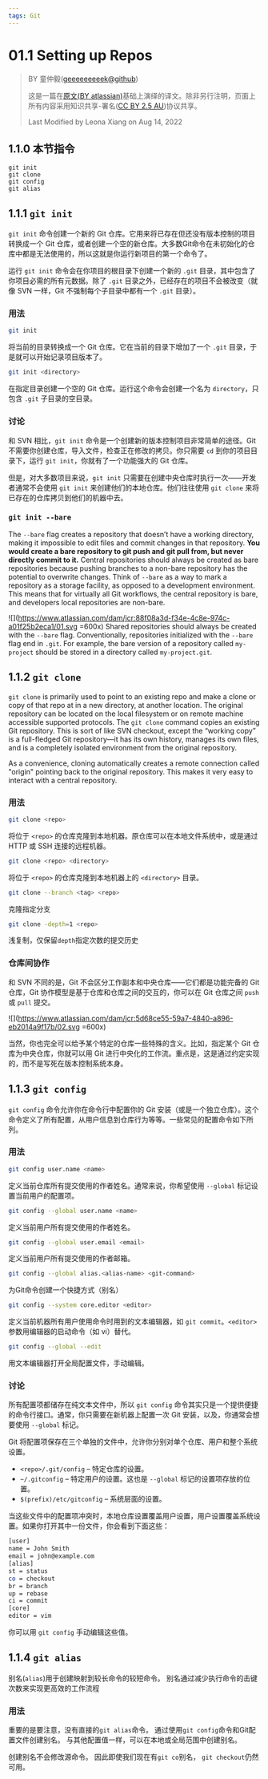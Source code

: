 ```yaml
---
tags: Git
---
```


# 01.1 Setting up Repos
> BY 童仲毅([geeeeeeeeek@github](https://github.com/geeeeeeeeek/git-recipes/))
>
> 这是一篇在[原文(BY atlassian)](https://www.atlassian.com/git/tutorials/setting-up-a-repository)基础上演绎的译文。除非另行注明，页面上所有内容采用知识共享-署名([CC BY 2.5 AU](http://creativecommons.org/licenses/by/2.5/au/deed.zh))协议共享。
>  
>  Last Modified by Leona Xiang on Aug 14, 2022

## 1.1.0 本节指令
```bash=
git init
git clone
git config
git alias
```

## 1.1.1 `git init`
`git init` 命令创建一个新的 Git 仓库。它用来将已存在但还没有版本控制的项目转换成一个 Git 仓库，或者创建一个空的新仓库。大多数Git命令在未初始化的仓库中都是无法使用的，所以这就是你运行新项目的第一个命令了。

运行 `git init` 命令会在你项目的根目录下创建一个新的 `.git` 目录，其中包含了你项目必需的所有元数据。除了 `.git` 目录之外，已经存在的项目不会被改变（就像 SVN 一样，Git 不强制每个子目录中都有一个 `.git` 目录）。

### 用法
```bash
git init
```

将当前的目录转换成一个 Git 仓库。它在当前的目录下增加了一个 `.git` 目录，于是就可以开始记录项目版本了。

```bash
git init <directory>
```

在指定目录创建一个空的 Git 仓库。运行这个命令会创建一个名为 `directory`，只包含 `.git` 子目录的空目录。

### 讨论
和 SVN 相比，`git init` 命令是一个创建新的版本控制项目非常简单的途径。Git 不需要你创建仓库，导入文件，检查正在修改的拷贝。你只需要 `cd` 到你的项目目录下，运行 `git init`，你就有了一个功能强大的 Git 仓库。

但是，对大多数项目来说，`git init` 只需要在创建中央仓库时执行一次——开发者通常不会使用 `git init` 来创建他们的本地仓库。他们往往使用 `git clone` 来将已存在的仓库拷贝到他们的机器中去。

### `git init --bare`

The `--bare` flag creates a repository that doesn’t have a working directory, making it impossible to edit files and commit changes in that repository. **You would create a bare repository to git push and git pull from, but never directly commit to it.** Central repositories should always be created as bare repositories because pushing branches to a non-bare repository has the potential to overwrite changes. Think of `--bare` as a way to mark a repository as a storage facility, as opposed to a development environment. This means that for virtually all Git workflows, the central repository is bare, and developers local repositories are non-bare.

![](https://www.atlassian.com/dam/jcr:88f08a3d-f34e-4c8e-974c-a01f25b2eca1/01.svg =600x)
Shared repositories should always be created with the `--bare` flag. Conventionally, repositories initialized with the `--bare` flag end in `.git`. For example, the bare version of a repository called `my-project` should be stored in a directory called `my-project.git`.

## 1.1.2 `git clone`
`git clone` is primarily used to point to an existing repo and make a clone or copy of that repo at in a new directory, at another location. The original repository can be located on the local filesystem or on remote machine accessible supported protocols. The `git clone` command copies an existing Git repository. This is sort of like SVN checkout, except the “working copy” is a full-fledged Git repository—it has its own history, manages its own files, and is a completely isolated environment from the original repository.

As a convenience, cloning automatically creates a remote connection called "origin" pointing back to the original repository. This makes it very easy to interact with a central repository. 

### 用法
```bash
git clone <repo>
```

将位于 `<repo>` 的仓库克隆到本地机器。原仓库可以在本地文件系统中，或是通过 HTTP 或 SSH 连接的远程机器。

```bash
git clone <repo> <directory>
```

将位于 `<repo>` 的仓库克隆到本地机器上的 `<directory>` 目录。

```bash
git clone --branch <tag> <repo>
```

克隆指定分支

```bash
git clone -depth=1 <repo>
```

浅复制，仅保留`depth`指定次数的提交历史

### 仓库间协作
和 SVN 不同的是，Git 不会区分工作副本和中央仓库——它们都是功能完备的 Git 仓库，Git 协作模型是基于仓库和仓库之间的交互的，你可以在 Git 仓库之间 `push` 或 `pull` 提交。

![](https://www.atlassian.com/dam/jcr:5d68ce55-59a7-4840-a896-eb2014a9f17b/02.svg =600x)

当然，你也完全可以给予某个特定的仓库一些特殊的含义。比如，指定某个 Git 仓库为中央仓库，你就可以用 Git 进行中央化的工作流。重点是，这是通过约定实现的，而不是写死在版本控制系统本身。

## 1.1.3 `git config`
`git config` 命令允许你在命令行中配置你的 Git 安装（或是一个独立仓库）。这个命令定义了所有配置，从用户信息到仓库行为等等。一些常见的配置命令如下所列。

### 用法
```bash
git config user.name <name>
```

定义当前仓库所有提交使用的作者姓名。通常来说，你希望使用 `--global` 标记设置当前用户的配置项。

```bash
git config --global user.name <name>
```

定义当前用户所有提交使用的作者姓名。

```bash
git config --global user.email <email>
```

定义当前用户所有提交使用的作者邮箱。

```bash
git config --global alias.<alias-name> <git-command>
```

为Git命令创建一个快捷方式（别名）

```bash
git config --system core.editor <editor>
```

定义当前机器所有用户使用命令时用到的文本编辑器，如 `git commit`。`<editor>` 参数用编辑器的启动命令（如 vi）替代。

```bash
git config --global --edit
```

用文本编辑器打开全局配置文件，手动编辑。

### 讨论
所有配置项都储存在纯文本文件中，所以 `git config` 命令其实只是一个提供便捷的命令行接口。通常，你只需要在新机器上配置一次 Git 安装，以及，你通常会想要使用 `--global` 标记。

Git 将配置项保存在三个单独的文件中，允许你分别对单个仓库、用户和整个系统设置。

- `<repo>/.git/config` – 特定仓库的设置。
- `~/.gitconfig` – 特定用户的设置。这也是 `--global` 标记的设置项存放的位置。
- `$(prefix)/etc/gitconfig` – 系统层面的设置。

当这些文件中的配置项冲突时，本地仓库设置覆盖用户设置，用户设置覆盖系统设置。如果你打开其中一份文件，你会看到下面这些：

```bash
[user]
name = John Smith
email = john@example.com
[alias]
st = status
co = checkout
br = branch
up = rebase
ci = commit
[core]
editor = vim
```

你可以用 `git config` 手动编辑这些值。

## 1.1.4 `git alias` 
别名(`alias`)用于创建映射到较长命令的较短命令。 别名通过减少执行命令的击键次数来实现更高效的工作流程

### 用法
重要的是要注意，没有直接的`git alias`命令。 通过使用`git config`命令和Git配置文件创建别名。 与其他配置值一样，可以在本地或全局范围中创建别名。

创建别名不会修改源命令。 因此即使我们现在有`git co`别名， `git checkout`仍然可用。 